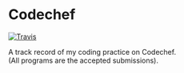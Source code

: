 # Codechef

[![Travis](https://img.shields.io/badge/language-Java-yellow.svg)]()

A track record of my coding practice on Codechef.\
(All programs are the accepted submissions).

